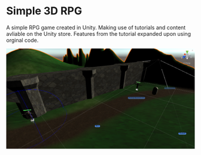 # Simple 3D RPG 
A simple RPG game created in Unity. Making use of tutorials and content avliable on the Unity store. Features from the tutorial expanded upon using orginal code.




<img src="https://github.com/SimonLongstaff/ARPG/blob/main/image_2021-02-10_230936.png?raw=true">
